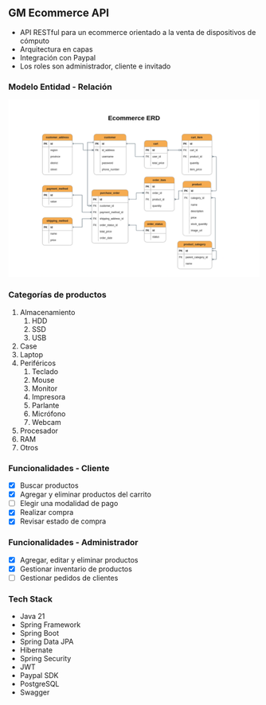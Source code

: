 ## GM Ecommerce API
- API RESTful para un ecommerce orientado a la venta de dispositivos de cómputo
- Arquitectura en capas
- Integración con Paypal
- Los roles son administrador, cliente e invitado

### Modelo Entidad - Relación
![ER-diagram](./ecommerce-db.drawio.png)


### Categorías de productos
1. Almacenamiento
   1. HDD
   2. SSD
   3. USB
2. Case
3. Laptop
4. Periféricos
   1. Teclado
   2. Mouse
   3. Monitor
   4. Impresora
   5. Parlante
   6. Micrófono
   7. Webcam
5. Procesador
6. RAM
7. Otros

### Funcionalidades - Cliente
- [x] Buscar productos
- [x] Agregar y eliminar productos del carrito
- [ ] Elegir una modalidad de pago
- [x] Realizar compra
- [x] Revisar estado de compra

### Funcionalidades - Administrador
- [x] Agregar, editar y eliminar productos
- [x] Gestionar inventario de productos
- [ ] Gestionar pedidos de clientes

### Tech Stack
- Java 21
- Spring Framework
- Spring Boot
- Spring Data JPA
- Hibernate
- Spring Security
- JWT
- Paypal SDK
- PostgreSQL
- Swagger